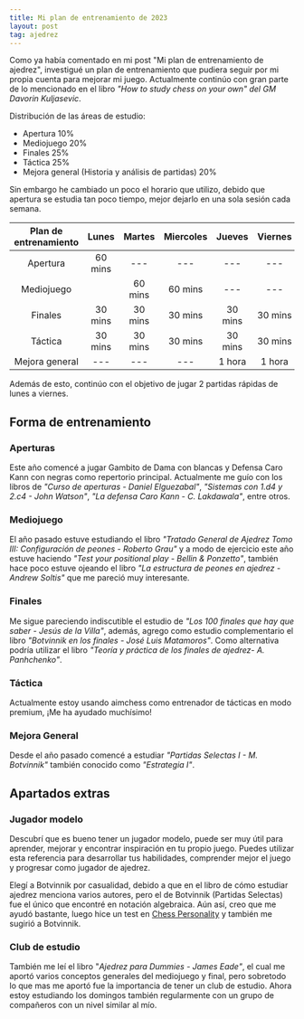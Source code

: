 ```yaml
---
title: Mi plan de entrenamiento de 2023
layout: post
tag: ajedrez
---
```


Como ya había comentado en mi post "Mi plan de entrenamiento de ajedrez", investigué un plan de entrenamiento que pudiera seguir por mi propia cuenta para mejorar mi juego. Actualmente continúo con gran parte de lo mencionado en el libro _"How to study chess on your own" del GM Davorin Kuljasevic_.

Distribución de las áreas de estudio:

-   Apertura 10%
-   Mediojuego 20%
-   Finales 25%
-   Táctica 25%
-   Mejora general (Historia y análisis de partidas) 20%

Sin embargo he cambiado un poco el horario que utilizo, debido que apertura se estudia tan poco tiempo, mejor dejarlo en una sola sesión cada semana.

| Plan de entrenamiento |  Lunes  | Martes  | Miercoles | Jueves  | Viernes |
| :-------------------: | :-----: | :-----: | :-------: | :-----: | :-----: |
|       Apertura        | 60 mins |   ---   |    ---    |   ---   |   ---   |
|      Mediojuego       |         | 60 mins |  60 mins  |   ---   |   ---   |
|        Finales        | 30 mins | 30 mins |  30 mins  | 30 mins | 30 mins |
|        Táctica        | 30 mins | 30 mins |  30 mins  | 30 mins | 30 mins |
|    Mejora general     |   ---   |   ---   |    ---    | 1 hora  | 1 hora  |

Además de esto, continúo con el objetivo de jugar 2 partidas rápidas de lunes a viernes.

## Forma de entrenamiento

### Aperturas

Este año comencé a jugar Gambito de Dama con blancas y Defensa Caro Kann con negras como repertorio principal. Actualmente me guío con los libros de _"Curso de aperturas - Daniel Elguezabal"_, _"Sistemas con 1.d4 y 2.c4 - John Watson"_, _"La defensa Caro Kann - C. Lakdawala"_, entre otros.

### Mediojuego

El año pasado estuve estudiando el libro _"Tratado General de Ajedrez Tomo III: Configuración de peones - Roberto Grau"_ y a modo de ejercicio este año estuve haciendo _"Test your positional play - Bellin & Ponzetto"_, también hace poco estuve ojeando el libro _"La estructura de peones en ajedrez - Andrew Soltis"_ que me pareció muy interesante.

### Finales

Me sigue pareciendo indiscutible el estudio de _"Los 100 finales que hay que saber - Jesús de la Villa"_, además, agrego como estudio complementario el libro _"Botvinnik en los finales - José Luis Matamoros"_. Como alternativa podría utilizar el libro _"Teoría y práctica de los finales de ajedrez- A. Panhchenko"_.

### Táctica

Actualmente estoy usando aimchess como entrenador de tácticas en modo premium, ¡Me ha ayudado muchísimo!

### Mejora General

Desde el año pasado comencé a estudiar _"Partidas Selectas I - M. Botvinnik"_ también conocido como _"Estrategia I"_.

## Apartados extras

### Jugador modelo

Descubrí que es bueno tener un jugador modelo, puede ser muy útil para aprender, mejorar y encontrar inspiración en tu propio juego. Puedes utilizar esta referencia para desarrollar tus habilidades, comprender mejor el juego y progresar como jugador de ajedrez.

Elegí a Botvinnik por casualidad, debido a que en el libro de cómo estudiar ajedrez menciona varios autores, pero el de Botvinnik (Partidas Selectas) fue el único que encontré en notación algebraica. Aún así, creo que me ayudó bastante, luego hice un test en [Chess Personality](http://www.chesspersonality.com/) y también me sugirió a Botvinnik.

### Club de estudio

También me leí el libro "_Ajedrez para Dummies - James Eade"_, el cual me aportó varios conceptos generales del mediojuego y final, pero sobretodo lo que mas me aportó fue la importancia de tener un club de estudio. Ahora estoy estudiando los domingos también regularmente con un grupo de compañeros con un nivel similar al mío.

